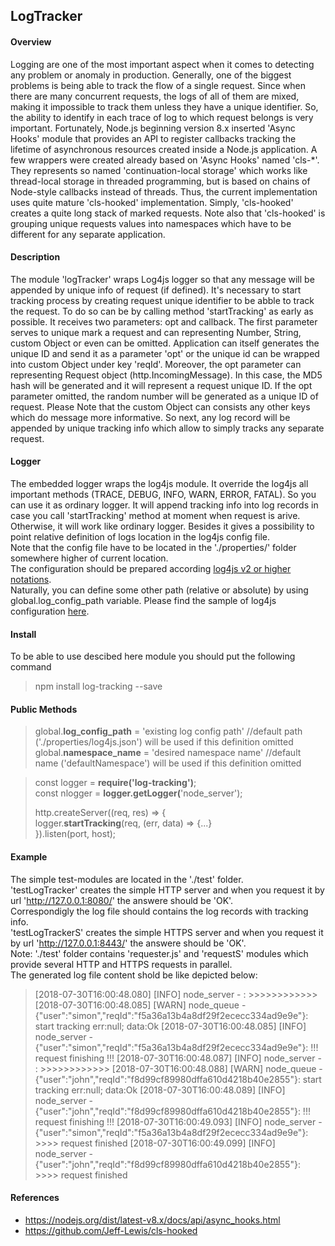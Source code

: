 ## LogTracker ##
#### Overview ####
Logging are one of the most important aspect when it comes to detecting any problem or anomaly in production. Generally, one of the biggest problems is being able to track the flow of a single request. Since when there are many concurrent requests, the logs of all of them are mixed, making it impossible to track them unless they have a unique identifier.
So, the ability to identify in each trace of log to which request belongs is very important. Fortunately, Node.js beginning version 8.x inserted 'Async Hooks' module that provides an API to register callbacks tracking the lifetime of asynchronous resources created inside a Node.js application. A few wrappers were created already based on 'Async Hooks' named 'cls-*'. They represents so named 'continuation-local storage' which works like thread-local storage in threaded programming, but is based on chains of Node-style callbacks instead of threads. 
Thus, the current implementation uses quite mature 'cls-hooked' implementation. Simply, 'cls-hooked' creates a quite long stack of marked requests. Note also that 'cls-hooked' is grouping unique requests values into namespaces which have to be different for any separate application.
#### Description ####
The module 'logTracker' wraps Log4js logger so that any message will be appended by unique info of request (if defined).
It's necessary to start tracking process by creating request unique identifier to be abble to track the request. 
To do so can be by calling method 'startTracking'  as early as possible. It receives two parameters: opt and callback.
The first parameter serves to unique mark a request and can representing Number, String, custom Object or even can be omitted. Application can itself generates the unique ID and send it as a parameter 'opt' or the unique id can be wrapped into custom Object under key 'reqId'. 
Moreover, the opt parameter can representing Request object (http.IncomingMessage). In this case, the MD5 hash will be generated and it will represent a request unique ID. If the opt parameter omitted, the random number will be generated as a unique ID of request.
Please Note that the custom Object can consists any other keys which do message more informative.
So next, any log record will be appended by unique tracking info which allow to simply tracks any separate request.
#### Logger ####
The embedded logger wraps the log4js module. It override the log4js all important methods (TRACE, DEBUG, INFO, WARN, ERROR, FATAL). So you can use it as ordinary logger. It will append tracking info into log records in case you call 'startTracking' method at moment when request is arive. Otherwise, it will work like ordinary logger. 
Besides it gives a possibility to point relative definition of logs location  in the log4js config file.  
Note that the config file have to be located in the './properties/' folder somewhere higher of current location.  
The configuration should be prepared according [log4js v2 or higher notations](https://github.com/log4js-node/log4js-node).  
Naturally, you can define some other path (relative or absolute) by using global.log_config_path variable.
Please find the sample of log4js configuration [here](https://www.screencast.com/t/lH3lUkwL).
 	
#### Install ####
To be able to use descibed here module you should put the following command 
>npm install log-tracking --save

#### Public Methods ####
>global.**log_config_path** = 'existing log config path' //default path ('./properties/log4js.json') will be used if this definition omitted  
>global.**namespace_name** = 'desired namespace name'  //default name ('defaultNamespace') will be used if this definition omitted  
  
>const logger = **require('log-tracking')**;  
>const nlogger = **logger.getLogger(**'node_server');  
>
>http.createServer((req, res) => {  
>    logger.**startTracking**(req, (err, data) => {...}    
>}).listen(port, host);  
>	
#### Example ####
The simple test-modules are located in the './test' folder.  
'testLogTracker' creates the simple HTTP server and when you request it by url 'http://127.0.0.1:8080/' the answere should be 'OK'.   
Correspondigly the log file should contains the log records with tracking info.  
'testLogTrackerS' creates the simple HTTPS server and when you request it by url 'http://127.0.0.1:8443/' the answere should be 'OK'.   
Note: './test' folder contains 'requester.js' and 'requestS' modules which provide several HTTP and HTTPS requests in parallel.  
The generated log file content shold be like depicted below:

>[2018-07-30T16:00:48.080] [INFO] node_server - : >>>>>>>>>>>>
>[2018-07-30T16:00:48.085] [WARN] node_queue - {"user":"simon","reqId":"f5a36a13b4a8df29f2ececc334ad9e9e"}: start tracking err:null; data:Ok
>[2018-07-30T16:00:48.085] [INFO] node_server - {"user":"simon","reqId":"f5a36a13b4a8df29f2ececc334ad9e9e"}: !!! request finishing !!!
>[2018-07-30T16:00:48.087] [INFO] node_server - : >>>>>>>>>>>>
>[2018-07-30T16:00:48.088] [WARN] node_queue - {"user":"john","reqId":"f8d99cf89980dffa610d4218b40e2855"}: start tracking err:null; data:Ok
>[2018-07-30T16:00:48.089] [INFO] node_server - {"user":"john","reqId":"f8d99cf89980dffa610d4218b40e2855"}: !!! request finishing !!!
>[2018-07-30T16:00:49.093] [INFO] node_server - {"user":"simon","reqId":"f5a36a13b4a8df29f2ececc334ad9e9e"}: >>>> request finished
>[2018-07-30T16:00:49.099] [INFO] node_server - {"user":"john","reqId":"f8d99cf89980dffa610d4218b40e2855"}: >>>> request finished
>
#### References ####
- https://nodejs.org/dist/latest-v8.x/docs/api/async_hooks.html
- https://github.com/Jeff-Lewis/cls-hooked